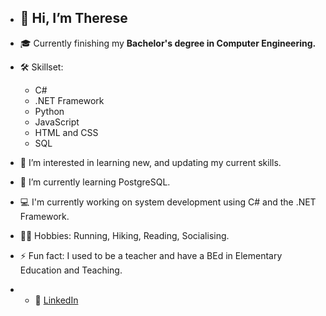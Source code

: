 - 👋 Hi, I’m Therese
  --
- 🎓 Currently finishing my **Bachelor's degree in Computer Engineering.**
- 🛠️ Skillset:
  - C#
  - .NET Framework
  - Python
  - JavaScript
  - HTML and CSS
  - SQL  
- 👀 I’m interested in learning new, and updating my current skills.
- 🌱 I’m currently learning PostgreSQL.
- 💻 I'm currently working on system development using C# and the .NET Framework.
- 🏃‍♀️ Hobbies: Running, Hiking, Reading, Socialising.
- ⚡ Fun fact: I used to be a teacher and have a BEd in Elementary Education and Teaching.

- - 💬 [LinkedIn](https://www.linkedin.com/in/therese-bancel-vik-487a77349)

<!---
vuovdi/vuovdi is a ✨ special ✨ repository because its `README.md` (this file) appears on your GitHub profile.
You can click the Preview link to take a look at your changes.
--->
